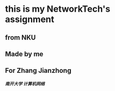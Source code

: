 # this is my NetworkTech's assignment
## from NKU 
## Made by me
## For Zhang Jianzhong
##### 南开大学 计算机网络